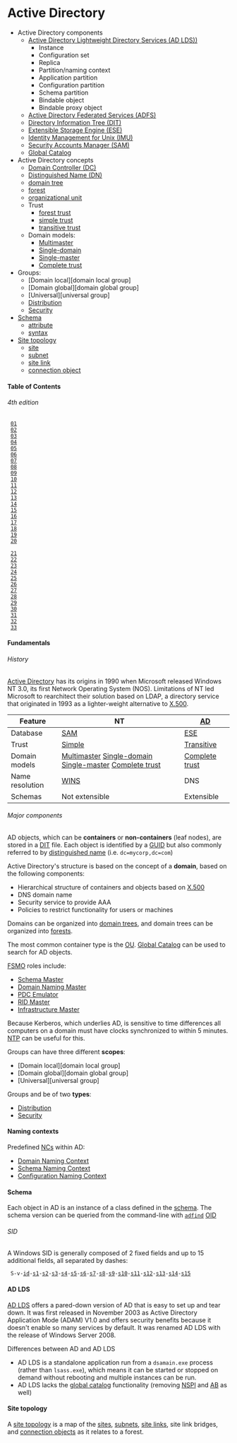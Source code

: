 # Active Directory
[adfind]: https://github.com/jasper-zanjani/notes/tree/primary/win/README.md#adfind '```&#10;adfind&#10;```&#10;Command-line utility that can be used to query Active Directory attributes&#10;Desmond, Brian et al. _Active Directory_. O\'Reilly Media, 2009.: 53'
[AD LDS]: #ad-lds 'Active Directory Lightweight Directory Services (AD LDS)&#10;standalone LDAP service similar to full Active Directory, but without DNS, Group Policy, or Kerberos requirements (previously known as Active Directory Application Mode "ADAM")&#10;Desmond, Brian et al. _Active Directory_. O\'Reilly Media, 2009.: 457'
[ADFS]: # 'Active Directory Federated Services (ADFS)&#10;standards-based technology that enables distributed identification, authentication, and authorization across organizational and platform boundaries; used by the Web Application Proxy role service of Remote Access role to authenticate corporate users to allow access to intranet web applications from the outside&#10;Desmond, Brian et al. _Active Directory_. O\'Reilly Media, 2009.'
[AD]: # 'Active Directory (AD)&#10;Microsoft network operating system, built on top of Windows Server&#10;AD has origins in Windows NT 3.0, which combined features of the LAN Manager protocols with the OS/2 operating system.&#10;Desmond, Brian et al. _Active Directory_. O\'Reilly Media, 2009.: 3'
[Complete-trust]: # 'Complete-trust&#10;Windows NT domain model where any domain could create accounts, and each could access shared resources in any other domain&#10;Desmond, Brian et al. _Active Directory_. O\'Reilly Media, 2009.: 9'
[DC]: # 'domain controller (DC)&#10;Server that responds to security authentication requests within a Windows Server domain&#10;Desmond, Brian et al. _Active Directory_. O\'Reilly Media, 2009.: 21'
[DIT]: # 'Directory Information Tree (DIT)&#10;ESE database file that stores Active Directory objects in flat database rows and columns&#10;Desmond, Brian et al. _Active Directory_. O\'Reilly Media, 2009.'
[DN]: #distinguished-names 'distinguished name (DN)&#10;Hierarchical paths used to uniquely reference any object in LDAP or Active Directory which typically take the form of comma-delimited prefix-name pairs&#10;Desmond, Brian et al. _Active Directory_. O\'Reilly Media, 2009.'
[Domain Naming Master]: # 'Domain Naming Master&#10;Forest-wide domain controller role that controls changes to the forest-wide namespace&#10;Desmond, Brian et al. _Active Directory_. O\'Reilly Media, 2009.: 26'
[ESE]: # 'Extensible Storage Engine (ESE)&#10;Exchange database which provided the basis for Active Directory, developed to hold millions of objects with a maximum database size of 16 TB&#10;Desmond, Brian et al. _Active Directory_. O\'Reilly Media, 2009.: 8'
[FSMO]: # 'Flexible Single Master Operator (FSMO)&#10;Role that a server may own in an Active Directory domain that makes it the master for a particular function or role.&#10;Desmond, Brian et al. _Active Directory_. O\'Reilly Media, 2009.: 26'
[GC]: # 'Global Catalog (GC)&#10;Read-only catalog of all objects in an Active Directory forest, used to perform forest-wide searches.&#10;Accessible via LDAP over port 3268.&#10;Desmond, Brian et al. _Active Directory_. O\'Reilly Media, 2009.: 25'
[GUID]: # 'Globally Unique Identifier (GUID)&#10;128-bit number assigned to Active Directory objects by the system at the time of their creation; Microsoft implementation of the UUID concept&#10;Desmond, Brian et al. _Active Directory_. O\'Reilly Media, 2009.'
[IMU]: # 'Identity Management for Unix (IMU)&#10;manage user accounts and passwords on Windows and Unix via NIS; automatically synchronize passwords between Windows and Unix&#10;Desmond, Brian et al. _Active Directory_. O\'Reilly Media, 2009.'
[Infrastructure Master]: # 'Infrastructure Master&#10;Domain-wide domain controller role that maintains references to objects in other domains ("phantoms")&#10;Desmond, Brian et al. _Active Directory_. O\'Reilly Media, 2009.: 28'
[Multimaster]: # 'Multimaster&#10;Windows NT domain model with multiple user domains (each of which having two-way trust with the others), and multiple resource domains (each of which had one-way trust with every user domain); each trust had to be manually set&#10;Desmond, Brian et al. _Active Directory_. O\'Reilly Media, 2009.: 8'
[NTP]: # 'Network Time Protocol (NTP)&#10;facilitaties time synchronization&#10;Dulaney, Emmett. _CompTIA Network+ N10-007 Exam Cram, 6th Edition_.: 51-52'
[OU]: # 'organizational unit (OU)&#10;Primary container type used to house objects in Active Directory&#10;Desmond, Brian et al. _Active Directory_. O\'Reilly Media, 2009.: 24'
[PDC Emulator]: # 'PDC Emulator&#10;Domain-wide domain controller role that replicates the NT SAM database to NT 4.0 and Windows 3.51 BDCs&#10;Desmond, Brian et al. _Active Directory_. O\'Reilly Media, 2009.: 26'
[RID Master]: # 'RID Master&#10;Domain-wide domain controller role that maintains a pool of unique RID values to ensure that all SIDs in a domain are unique.&#10;Desmond, Brian et al. _Active Directory_. O\'Reilly Media, 2009.: 27'
[SAM]: # 'Security Accounts Manager (SAM)&#10;Database used in Windows NT that had a maximum recommended size of 40 MB&#10;Desmond, Brian et al. _Active Directory_. O\'Reilly Media, 2009.: 7'
[Schema Master]: # 'Schema Master&#10;Forest-wide domain controller role allowing changes to be made to the Active Directory Schema&#10;Desmond, Brian et al. _Active Directory_. O\'Reilly Media, 2009.: 26'
[Single-domain]: # 'Single-domain&#10;Windows NT domain model with only one domain and no trusts&#10;Desmond, Brian et al. _Active Directory_. O\'Reilly Media, 2009.: 8'
[Single-master]: # 'Single-master&#10;Windows NT domain model with a single user (or account) domain and multiple resource domains, each of which had one-way trusts with the user domain&#10;Desmond, Brian et al. _Active Directory_. O\'Reilly Media, 2009.: 8'
[X.500]: # 'X.500&#10;ITU and ISO-developed series of directory service standards based on OSI protocol stack; superceded by LDAP&#10;Desmond, Brian et al. _Active Directory_. O\'Reilly Media, 2009.: 5'
[domain tree]: # 'domain tree&#10;series of domains connected together hierarchically using a contiguous naming scheme&#10;Desmond, Brian et al. _Active Directory_. O\'Reilly Media, 2009.: 21'
[forest trust]: # 'forest trust&#10;single transitive trust between two forest root domains&#10;Desmond, Brian et al. _Active Directory_. O\'Reilly Media, 2009.: 23'
[forest]: # 'forest&#10;collection of one or more domain trees which share a common Configuration container and Schema and are connected together through transitive trusts&#10;Desmond, Brian et al. _Active Directory_. O\'Reilly Media, 2009.: 21'
[simple trust]: # 'simple trust&#10;trust model used by Windows NT where every domain had to have a manually set trust relationship with any other domain (cf. "transitive trust")&#10;Desmond, Brian et al. _Active Directory_. O\'Reilly Media, 2009.: 9'
[transitive trust]: # 'transitive trust&#10;trust model used by Active Directory, whereby if A trusts B and B trusts C, then A also trusts C (cf "simple trust)&#10;Desmond, Brian et al. _Active Directory_. O\'Reilly Media, 2009.: 9'
[distribution group]: # 'distribution group&#10;Active Directory group type used for mailing lists&#10;If a group is of type distribution, its SID is not added to a user security token during logon, so it cannot be used for logon purposes.&#10;Desmond, Brian et al. _Active Directory_. O\'Reilly Media, 2009.: 38'
[security group]: # 'security group&#10;&#10;Desmond, Brian et al. _Active Directory_. O\'Reilly Media, 2009.: 38'
[Domain Naming Context]: # 'Domain Naming Context&#10;contains data specific to the domain, like users, groups, and computers&#10;Desmond, Brian et al. _Active Directory_. O\'Reilly Media, 2009.: 43'
[Schema Naming Context]: # 'Schema Naming Context&#10;contains the set of object class and attribute definitions for the types of data that can be stored in AD&#10;Desmond, Brian et al. _Active Directory_. O\'Reilly Media, 2009.: 43'
[Configuration Naming Context]: # 'Configuration Naming Context&#10;contains data pertaining to the configuration of the forest, like naming contexts, LDAP policies, sites, subnets, and Microsoft Exchange&#10;Desmond, Brian et al. _Active Directory_. O\'Reilly Media, 2009.: 43'
[OID]: # 'Object Identifier (OID)&#10;Sequence of integers that describe the unique path to the branch holding any schema object.&#10;Root branches are globally unique and maintained by IANA. OID namespaces are known as Enterprise Numbers.&#10;Desmond, Brian et al. _Active Directory_. O\'Reilly Media, 2009.: 55'
[identifier authority]: #sid 'identifier authority&#10;Component of a SID that follows `S-1` that uniquely identifies the authority involved&#10;Possible values include:&#10;  - 0, NULL&#10;  - 1, World&#10;  - 2, Local&#10;  - 5, NT Authority&#10;Desmond, Brian et al. _Active Directory_. O\'Reilly Media, 2009.: 28'
[sub-authority]: #sid 'sub-authority&#10;Component of a SID that follows the identifier authority, the last of which is called the RID.&#10;Desmond, Brian et al. _Active Directory_. O\'Reilly Media, 2009.: 28'
[SID]: #sid 'security identifier (SID)&#10;A unique, variable-length identifier used to identify a trustee or security principal of the format `S-1-id-s1-s2-s3-...-s15`&#10;Desmond, Brian et al. _Active Directory_. O\'Reilly Media, 2009.: 28'
[NC]: # 'naming context (NC)&#10;data partition in Active Directory, each of which represents a different type of data&#10;Desmond, Brian et al. _Active Directory_. O\'Reilly Media, 2009.: 43'
[schema]: # 'schema&#10;blueprint for data storage in Active Directory&#10;Desmond, Brian et al. _Active Directory_. O\'Reilly Media, 2009.: 53'
[attribute]: # 'attribute&#10;defines the pieces of information that a class, and thus an instance of that class, can hold&#10;Desmond, Brian et al. _Active Directory_. O\'Reilly Media, 2009.: 53'
[syntax]: # 'syntax&#10;Define the type of data that can be placed into an Active Directory attribute&#10;For example, an attribute defined with a syntax of "Boolean" can store True, False, or null as its value.&#10;Desmond, Brian et al. _Active Directory_. O\'Reilly Media, 2009.: 53'
[site topology]: #site-topology 'site topology&#10;map that describes the network connectivity, Active Directory Replication guidelines, and locations for resources as it relates to the Active Directory forest&#10;Desmond, Brian et al. _Active Directory_. O\'Reilly Media, 2009.: 85'
[site]: #site-topology 'site&#10;a collection of well-connected AD subnets; typically used to group subnets together into a logical collection to help define replication flow and resource location boundaries&#10;Desmond, Brian et al. _Active Directory_. O\'Reilly Media, 2009.: 87'
[subnet]: #site-topology 'subnet&#10;portion of the IP space of a network&#10;Desmond, Brian et al. _Active Directory_. O\'Reilly Media, 2009.: 86'
[site link]: #site-topology 'site link&#10;defines what sites are connected to each other and the relative cost of the connection&#10;Desmond, Brian et al. _Active Directory_. O\'Reilly Media, 2009.: 89'
[connection object]: #site-topology 'connection object&#10;specifies which domain controllers replicate with which other domain controllers, how often, and which naming contexts are involved&#10;Desmond, Brian et al. _Active Directory_. O\'Reilly Media, 2009.: 92'

- Active Directory components
  - [Active Directory Lightweight Directory Services (AD LDS))][AD LDS] 
    - Instance
    - Configuration set
    - Replica
    - Partition/naming context
    - Application partition
    - Configuration partition
    - Schema partition
    - Bindable object
    - Bindable proxy object
  - [Active Directory Federated Services (ADFS)][ADFS] 
  - [Directory Information Tree (DIT)][DIT] 
  - [Extensible Storage Engine (ESE)][ESE] 
  - [Identity Management for Unix (IMU)][IMU] 
  - [Security Accounts Manager (SAM)][SAM]
  - [Global Catalog][GC]
- Active Directory concepts
  - [Domain Controller (DC)][DC]
  - [Distinguished Name (DN)][DN]
  - [domain tree][domain tree]
  - [forest][forest]
  - [organizational unit][OU]
  - Trust
    - [forest trust][forest trust]
    - [simple trust][simple trust] 
    - [transitive trust][transitive trust]
  - Domain models: 
    - [Multimaster][Multimaster]
    - [Single-domain][Single-domain] 
    - [Single-master][Single-master] 
    - [Complete trust][Complete-trust]
- Groups:
  - [Domain local][domain local group]
  - [Domain global][domain global group]
  - [Universal][universal group]
  - [Distribution][distribution group]
  - [Security][security group]
- [Schema][schema]
  - [attribute][attribute]
  - [syntax][syntax]
- [Site topology][site topology]
  - [site][site] 
  - [subnet][subnet] 
  - [site link][site link] 
  - [connection object][connection object] 

#### Table of Contents
###### 4th edition

<code> [01](#history "A brief introduction&#10;---&#10;Reviews the evolution of the Microsoft NOS and some of the major features and benefits of Active Directory.") </code>
<code> [02](#fundamentals "Active Directory fundamentals&#10;---&#10;Provides a high-level look at how objects are stored in Active Directory and explains some of the internal structures and concepts that it relies on.") </code>
<code> [03](#naming-contexts "Naming contexts and application partisions&#10;---&#10;Reviews the predefined Naming Contexts within Active Directory, what is contained within each, and the purpose of Application Partitions") </code>
<code> [04](#schema "Active Directory Schema&#10;---&#10;Gives you information on how the blueprint for each object and each object's attributes are stored in Active Directory.") </code>
<code> [05](#site-topology "Site topology and replication&#10;---&#10;Details how the actual replication process for data takes place between domain controllers.") </code>
<code> [06](# "Active Directory and DNS&#10;---&#10;Describes the importance of the Domain Name System (DNS) and what it is used for within Active Directory.") </code>
<code> [07](# "Read-Only Domain Controllers&#10;---&#10;Describes the deployment and operation of Read-Only Domain Controllers (RODCs).") </code>
<code> [08](# "Group Policy primer&#10;---&#10;Gives you a detailed introduction to the capabilities of Group Policy Objects and how to manage them.") </code>
<code> [09](# "Fine-grained password policies&#10;---&#10;Comprehensive coverage of how to design, implement, and manage fine-grained password policies.") </code>
<code> [10](# "Designing the namespace&#10;---&#10;Introduces the steps and techniques involved in properly preparing a design that reduces the number of domains and increases administrative control through the use of Organizational Units.") </code>
<code> [11](# "Creating a site topology&#10;---&#10;Shows you how to design a representation of your physical inrastructure within Active Diretory to gain very fine-grained control over intrasite and intersite replication.") </code>
<code> [12](# "Designing organization-wide group policies&#10;---&#10;Explains how Group Policy Objects function in Active Directory and how you can properly design an Active Directory structure to make the most effective use of these functions.") </code>
<code> [13](# "Active Dirctory Security: permissions and auditing&#10;---&#10;Describes how you can design effective security f0or all areas of your Active Directory, in terms of both access to objects and their properties; includes information on how to design effective security access logginging in any areas you choose.") </code>
<code> [14](# "Designing and implementing Schema extensions&#10;---&#10;Covers procedures for extending the classes and attributes in the Active Directory schema.") </code>
<code> [15](# "Backup, recovery, and maintenance&#10;---&#10;Describes how you can backup and restore Active Directory down to the object level or the entire directory.") </code>
<code> [16](# "Upgrading to Windows Server 2003&#10;---&#10;Outlines how you can upgrade your existing Active Directory infrastructure to Windows Server 2003.") </code>
<code> [17](# "Upgrading to Windows Server 2003 R2&#10;---&#10;Outlines the process to upgrade your existing Active Directory to Windows Server 2003 R2.") </code>
<code> [18](# "Upgrading to Windows Server 2008&#10;---&#10;Outlines the process to upgrade your existing Active Directory to Windows Server 2008.") </code>
<code> [19](# "Integrating Microsoft Exchange&#10;---&#10;Covers some of the important Active Directory-related issues when implementing Microsoft Exchange.") </code>
<code> [20](# "Active Directory Lightweight Directory Service (a.k.a. ADAM)&#10;---&#10;Introduces Active Directory Lightweight Directory Services (AD LDS, formerly ADAM).") </code>

<code> [21](# "Scripting with ADSI&#10;---&#10;Introduces ADSI scripting by leading you through a series of step-by-step examples.") </code>
<code> [22](# "IADs and the Property Cache&#10;---&#10;Delves into the concept of the property cache used extensively by ADSI and shows you how to properly manipulate any attribute of any object within it.") </code>
<code> [23](# "Using ADO for searching&#10;---&#10;Demonstrates how to make use of a technology normally reserved for databases and now extended to allow rapid searching for objects in Active Directory.") </code>
<code> [24](# "Users and groups&#10;---&#10;Gives you the lowdown on how to rapidly create users and groups, giving them whatever attributes you desire.") </code>
<code> [25](# "Permissions and auditing&#10;---&#10;Describes how each object contains its own list of permissions and auditing entries that governs how it can be accessed and how access is logged.") </code>
<code> [26](# "Extending the Schema and the Active Directory snap-ins&#10;---&#10;Covers the creation of new classes and attributes programmatically in the schema, and modification of the existing Active Directory snap-ins to perform additional customized functions.") </code>
<code> [27](# "Scripting with WMI&#10;---&#10;Gives a quick overview of WMI and goes through several examples for managing a system, including services, the registry, and the event log. Accessing AD with WMI is also covered, along with the TrustMon and Replication WMI Providers.") </code>
<code> [28](# "Scripting DNS&#10;---&#10;Describes how to manipulate DNS server configuration, zones, and resource records with the WMI DNS Provider.") </code>
<code> [29](# "Programming the Directory with the .NET framework&#10;---&#10;Starts off by providing some background information on the .NET Framework and then dives into several examples using the System.DirectoryServices namespaces with VB.NET.") </code>
<code> [30](# "PowerShell Basics&#10;---&#10;Provides a jumpstart to Windows PowerShell and a quick reference for PowerShell scripting concepts.")  </code>
<code> [31](# "Scripting Active Directory with PowerShell&#10;---&#10;Describes how to manage and manipulate Active Directory using Windows PowerShell.") </code>
<code> [32](# "Scripting Basic Exchange 2003 tasks&#10;---&#10;Tackles common Active Directory-related user and group management tasks for Microsoft Exchange 2000/2003.") </code>
<code> [33](# "Scripting Basic Exchange 2007 tasks&#10;---&#10;Tackles common Active Directory-related tasks for Microsoft Exchange 2007 using Windows PowerShell.") </code>


#### Fundamentals

###### History
[Active Directory][AD] has its origins in 1990 when Microsoft released Windows NT 3.0, its first Network Operating System (NOS).
Limitations of NT led Microsoft to rearchitect their solution based on LDAP, a directory service that originated in 1993 as a lighter-weight alternative to [X.500][X.500].

Feature         | NT  | [AD][AD]
---             | --- | ---
Database        | [SAM][SAM] | [ESE][ESE]
Trust           | [Simple][simple trust] | [Transitive][transitive trust]
Domain models   | [Multimaster][Multimaster] [Single-domain][Single-domain] [Single-master][Single-master] [Complete trust][Complete-trust] | [Complete trust][Complete-trust]
Name resolution | [WINS](#glossary "obsolete system that resolves NetBIOS names to IP addresses on Windows networks; required by Windows NT") | DNS
Schemas         | Not extensible | Extensible

###### Major components
AD objects, which can be **containers** or **non-containers** (leaf nodes), are stored in a [DIT][DIT] file. 
Each object is identified by a [GUID][GUID] but also commonly referred to by [distinguished name][DN] (i.e. `dc=mycorp,dc=com`)

Active Directory's structure is based on the concept of a **domain**, based on the following components:
- Hierarchical structure of containers and objects based on [X.500][X.500]
- DNS domain name
- Security service to provide AAA
- Policies to restrict functionality for users or machines

Domains can be organized into [domain trees][domain tree], and domain trees can be organized into [forests][forest].

The most common container type is the [OU][OU].
[Global Catalog][GC] can be used to search for AD objects.

[FSMO][FSMO] roles include:
- [Schema Master][Schema Master]
- [Domain Naming Master][Domain Naming Master]
- [PDC Emulator][PDC Emulator]
- [RID Master][RID Master]
- [Infrastructure Master][Infrastructure Master]

Because Kerberos, which underlies AD, is sensitive to time differences all computers on a domain must have clocks synchronized to within 5 minutes.
[NTP][NTP] can be useful for this.

Groups can have three different **scopes**:
- [Domain local][domain local group]
- [Domain global][domain global group]
- [Universal][universal group]

Groups and be of two **types**:
- [Distribution][distribution group]
- [Security][security group]

#### Naming contexts
Predefined [NCs][NC] within AD:
- [Domain Naming Context][Domain Naming Context] 
- [Schema Naming Context][Schema Naming Context] 
- [Configuration Naming Context][Configuration Naming Context] 

#### Schema
Each object in AD is an instance of a class defined in the [schema][schema].
The schema version can be queried from the command-line with [`adfind`][adfind]
[OID][OID]

###### SID
A Windows SID is generally composed of 2 fixed fields and up to 15 additional fields, all separated by dashes:

<code> S-v-[id][identifier authority]-[s1][sub-authority]-[s2][sub-authority]-[s3][sub-authority]-[s4][sub-authority]-[s5][sub-authority]-[s6][sub-authority]-[s7][sub-authority]-[s8][sub-authority]-[s9][sub-authority]-[s10][sub-authority]-[s11][sub-authority]-[s12][sub-authority]-[s13][sub-authority]-[s14][sub-authority]-[s15][sub-authority] </code>

#### AD LDS
[AD LDS][AD LDS] offers a pared-down version of AD that is easy to set up and tear down. It was first released in November 2003 as Active Directory Application Mode (ADAM) V1.0 and offers security benefits because it doesn't enable so many services by default. It was renamed AD LDS with the release of Windows Server 2008.

Differences between AD and AD LDS
- AD LDS is a standalone application run from a `dsamain.exe` process (rather than `lsass.exe`), which means it can be started or stopped on demand without rebooting and multiple instances can be run.
- AD LDS lacks the [global catalog](#gc "read-only catalog of all objects in a forest which contains a subset of attributes for each object; used to perform forest-wide searches") functionality (removing [NSPI](# "\"Name Service Provider Interface\", feature supported by Active Directory's global catalog") and [AB](# "\"Address Book\", feature supported by Active Directory's global catalog") as well)

#### Site topology
A [site topology][site topology] is a map of the [sites][site], [subnets][subnet], [site links][site link], site link bridges, and [connection objects][connection object] as it relates to a forest.
